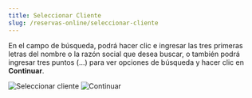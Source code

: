 ```yaml
---
title: Seleccionar Cliente
slug: /reservas-online/seleccionar-cliente
---
```


En el campo de búsqueda, podrá hacer clic e ingresar las tres primeras letras del nombre o la razón social que desea buscar, o también podrá ingresar tres puntos (...) para ver opciones de búsqueda y hacer clic en **Continuar**.

![Seleccionar cliente](/img/reservas-online/seleccionar-cliente.png)
![Continuar](/img/reservas-online/continuar.png)
